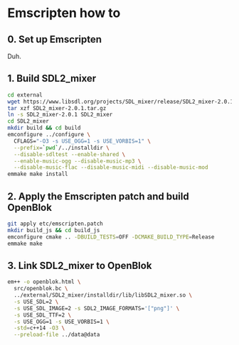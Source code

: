 # Emscripten how to

## 0. Set up Emscripten

Duh.

## 1. Build SDL2_mixer

```sh
cd external
wget https://www.libsdl.org/projects/SDL_mixer/release/SDL2_mixer-2.0.1.tar.gz
tar xzf SDL2_mixer-2.0.1.tar.gz
ln -s SDL2_mixer-2.0.1 SDL2_mixer
cd SDL2_mixer
mkdir build && cd build
emconfigure ../configure \
  CFLAGS="-O3 -s USE_OGG=1 -s USE_VORBIS=1" \
  --prefix=`pwd`/../installdir \
  --disable-sdltest --enable-shared \
  --enable-music-ogg --disable-music-mp3 \
  --disable-music-flac --disable-music-midi --disable-music-mod
emmake make install
```

## 2. Apply the Emscripten patch and build OpenBlok

```sh
git apply etc/emscripten.patch
mkdir build_js && cd build_js
emconfigure cmake .. -DBUILD_TESTS=OFF -DCMAKE_BUILD_TYPE=Release
emmake make
```

## 3. Link SDL2_mixer to OpenBlok

```sh
em++ -o openblok.html \
  src/openblok.bc \
  ../external/SDL2_mixer/installdir/lib/libSDL2_mixer.so \
  -s USE_SDL=2 \
  -s USE_SDL_IMAGE=2 -s SDL2_IMAGE_FORMATS='["png"]' \
  -s USE_SDL_TTF=2 \
  -s USE_OGG=1 -s USE_VORBIS=1 \
  -std=c++14 -O3 \
  --preload-file ../data@data
```
